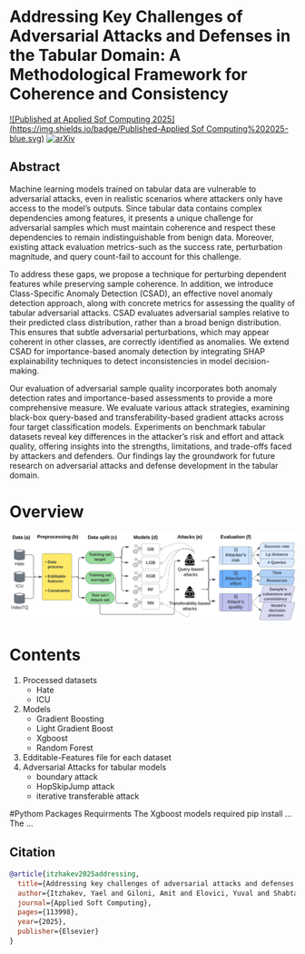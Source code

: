 # Addressing Key Challenges of Adversarial Attacks and Defenses in the Tabular Domain: A Methodological Framework for Coherence and Consistency

[![Published at Applied Sof Computing 2025](https://img.shields.io/badge/Published-Applied Sof Computing%202025-blue.svg)](https://doi.org/10.1016/j.asoc.2025.113998)
[![arXiv](https://img.shields.io/badge/arXiv:2412.07326-b31b1b.svg)](
https://doi.org/10.48550/arXiv.2412.07326)


## Abstract

Machine learning models trained on tabular data are vulnerable to adversarial attacks, even in realistic scenarios where attackers only have access to the model’s outputs. Since tabular data contains complex dependencies among features, it presents a unique challenge for adversarial samples which must maintain coherence and respect these dependencies to remain indistinguishable from benign data. Moreover, existing attack evaluation metrics-such as the success rate, perturbation magnitude, and query count-fail to account for this challenge.

To address these gaps, we propose a technique for perturbing dependent features while preserving sample coherence. In addition, we introduce Class-Specific Anomaly Detection (CSAD), an effective novel anomaly detection approach, along with concrete metrics for assessing the quality of tabular adversarial attacks. CSAD evaluates adversarial samples relative to their predicted class distribution, rather than a broad benign distribution. This ensures that subtle adversarial perturbations, which may appear coherent in other classes, are correctly identified as anomalies. We extend CSAD for importance-based anomaly detection by integrating SHAP explainability techniques to detect inconsistencies in model decision-making.

Our evaluation of adversarial sample quality incorporates both anomaly detection rates and importance-based assessments to provide a more comprehensive measure. We evaluate various attack strategies, examining black-box query-based and transferability-based gradient attacks across four target classification models. Experiments on benchmark tabular datasets reveal key differences in the attacker’s risk and effort and attack quality, offering insights into the strengths, limitations, and trade-offs faced by attackers and defenders. Our findings lay the groundwork for future research on adversarial attacks and defense development in the tabular domain.

# Overview
![screenshot](paper_overview.png)

# Contents
1. Processed datasets
    * Hate
    * ICU
2. Models
    * Gradient Boosting
    * Light Gradient Boost
    * Xgboost
    * Random Forest
3. Edditable-Features file for each dataset
4. Adversarial Attacks for tabular models
    * boundary attack
    * HopSkipJump attack
    * iterative transferable attack

#Pythom Packages Requirments
The Xgboost models required pip install ...
The ...

## Citation

```bibtex
@article{itzhakev2025addressing,
  title={Addressing key challenges of adversarial attacks and defenses in the tabular domain: A methodological framework for coherence and consistency},
  author={Itzhakev, Yael and Giloni, Amit and Elovici, Yuval and Shabtai, Asaf},
  journal={Applied Soft Computing},
  pages={113998},
  year={2025},
  publisher={Elsevier}
}
```
